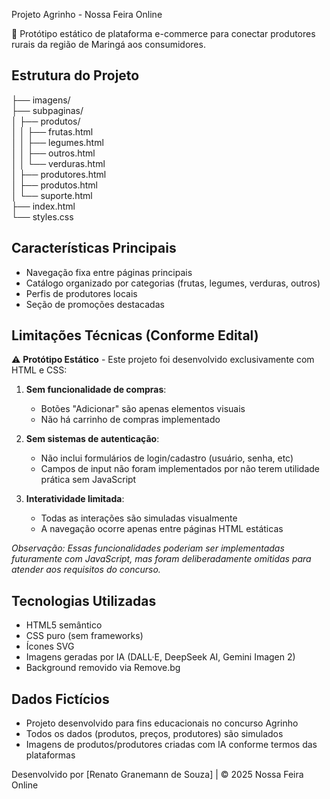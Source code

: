  Projeto Agrinho - Nossa Feira Online

🌱 Protótipo estático de plataforma e-commerce para conectar produtores rurais da região de Maringá aos consumidores.

## Estrutura do Projeto
├── imagens/ <br>
├── subpaginas/ <br>
│ ├── produtos/ <br>
│ │ ├── frutas.html <br>
│ │ ├── legumes.html <br>
│ │ ├── outros.html <br>
│ │ └── verduras.html <br>
│ ├── produtores.html <br>
│ ├── produtos.html <br>
│ └── suporte.html <br>
├── index.html <br>
└── styles.css

## Características Principais
- Navegação fixa entre páginas principais
- Catálogo organizado por categorias (frutas, legumes, verduras, outros)
- Perfis de produtores locais
- Seção de promoções destacadas

## Limitações Técnicas (Conforme Edital)
⚠️ **Protótipo Estático** - Este projeto foi desenvolvido exclusivamente com HTML e CSS:

1. **Sem funcionalidade de compras**:
   - Botões "Adicionar" são apenas elementos visuais
   - Não há carrinho de compras implementado

2. **Sem sistemas de autenticação**:
   - Não inclui formulários de login/cadastro (usuário, senha, etc)
   - Campos de input não foram implementados por não terem utilidade prática sem JavaScript

3. **Interatividade limitada**:
   - Todas as interações são simuladas visualmente
   - A navegação ocorre apenas entre páginas HTML estáticas

*Observação: Essas funcionalidades poderiam ser implementadas futuramente com JavaScript, mas foram deliberadamente omitidas para atender aos requisitos do concurso.*

## Tecnologias Utilizadas
- HTML5 semântico
- CSS puro (sem frameworks)
- Ícones SVG
- Imagens geradas por IA (DALL·E, DeepSeek AI, Gemini Imagen 2)
- Background removido via Remove.bg

## Dados Fictícios
- Projeto desenvolvido para fins educacionais no concurso Agrinho
- Todos os dados (produtos, preços, produtores) são simulados
- Imagens de produtos/produtores criadas com IA conforme termos das plataformas

Desenvolvido por [Renato Granemann de Souza] | © 2025 Nossa Feira Online
